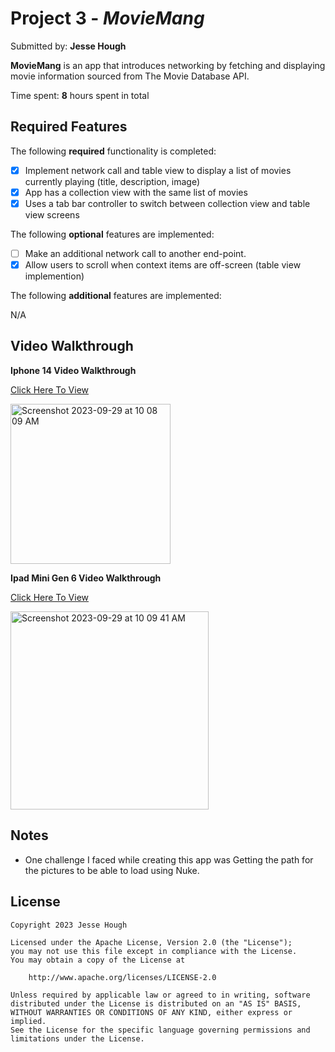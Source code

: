 # Project 3 - *MovieMang*

Submitted by: **Jesse Hough**

**MovieMang** is an app that introduces networking by fetching and displaying movie information sourced from The Movie Database API.  

Time spent: **8** hours spent in total

## Required Features

The following **required** functionality is completed:

- [X] Implement network call and table view to display a list of movies currently playing (title, description, image)
- [X] App has a collection view with the same list of movies
- [X] Uses a tab bar controller to switch between collection view and table view screens
 
The following **optional** features are implemented:

- [ ] Make an additional network call to another end-point.	
- [X] Allow users to scroll when context items are off-screen (table view implemention)

The following **additional** features are implemented:

N/A

## Video Walkthrough

**Iphone 14 Video Walkthrough**


<a href="https://youtube.com/shorts/VlpwNNtcTLY?feature=share">Click Here To View</a>


<img width="256" alt="Screenshot 2023-09-29 at 10 08 09 AM" src="https://github.com/Jesse-Hough/MovieMang-Part-2/assets/105520585/93ab7864-5bfc-487c-9183-7b2063c14cb2">


**Ipad Mini Gen 6 Video Walkthrough**


<a href="https://youtube.com/shorts/-011fsXwWPM?feature=share">Click Here To View</a>


<img width="317" alt="Screenshot 2023-09-29 at 10 09 41 AM" src="https://github.com/Jesse-Hough/MovieMang-Part-2/assets/105520585/3769a5b7-9cd4-48f2-87a4-366dd91611bf">


## Notes

- One challenge I faced while creating this app was Getting the path for the pictures to be able to load using Nuke.

## License

    Copyright 2023 Jesse Hough

    Licensed under the Apache License, Version 2.0 (the "License");
    you may not use this file except in compliance with the License.
    You may obtain a copy of the License at

        http://www.apache.org/licenses/LICENSE-2.0

    Unless required by applicable law or agreed to in writing, software
    distributed under the License is distributed on an "AS IS" BASIS,
    WITHOUT WARRANTIES OR CONDITIONS OF ANY KIND, either express or implied.
    See the License for the specific language governing permissions and
    limitations under the License.
